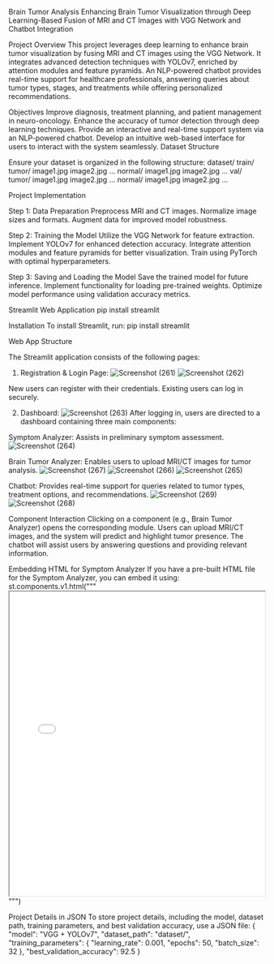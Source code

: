 Brain Tumor Analysis
Enhancing Brain Tumor Visualization through Deep Learning-Based Fusion of MRI and CT Images with VGG Network and Chatbot Integration

Project Overview
This project leverages deep learning to enhance brain tumor visualization by fusing MRI and CT images using the VGG Network. It integrates advanced detection techniques with YOLOv7, enriched by attention modules and feature pyramids. An NLP-powered chatbot provides real-time support for healthcare professionals, answering queries about tumor types, stages, and treatments while offering personalized recommendations.

Objectives
Improve diagnosis, treatment planning, and patient management in neuro-oncology.
Enhance the accuracy of tumor detection through deep learning techniques.
Provide an interactive and real-time support system via an NLP-powered chatbot.
Develop an intuitive web-based interface for users to interact with the system seamlessly.
Dataset Structure

Ensure your dataset is organized in the following structure:
dataset/
    train/
        tumor/
            image1.jpg
            image2.jpg
            ...
        normal/
            image1.jpg
            image2.jpg
            ...
    val/
        tumor/
            image1.jpg
            image2.jpg
            ...
        normal/
            image1.jpg
            image2.jpg
            ...

Project Implementation

Step 1: Data Preparation
Preprocess MRI and CT images.
Normalize image sizes and formats.
Augment data for improved model robustness.

Step 2: Training the Model
Utilize the VGG Network for feature extraction.
Implement YOLOv7 for enhanced detection accuracy.
Integrate attention modules and feature pyramids for better visualization.
Train using PyTorch with optimal hyperparameters.

Step 3: Saving and Loading the Model
Save the trained model for future inference.
Implement functionality for loading pre-trained weights.
Optimize model performance using validation accuracy metrics.

Streamlit Web Application
pip install streamlit

Installation
To install Streamlit, run:
pip install streamlit


Web App Structure

The Streamlit application consists of the following pages:
1. Registration & Login Page:
![Screenshot (261)](https://github.com/user-attachments/assets/d9c2cc9d-4a26-42cf-a6c1-7bb233924679)
![Screenshot (262)](https://github.com/user-attachments/assets/986ff6e1-6442-496a-a726-28112bf73751)

New users can register with their credentials.
Existing users can log in securely.

2. Dashboard:
![Screenshot (263)](https://github.com/user-attachments/assets/883453a9-0f3f-415c-9146-21b157d8ec83)
After logging in, users are directed to a dashboard containing three main components:

Symptom Analyzer: Assists in preliminary symptom assessment.
![Screenshot (264)](https://github.com/user-attachments/assets/cfec5f5b-e3bb-43fd-9a45-2c03ae39af3d)


Brain Tumor Analyzer: Enables users to upload MRI/CT images for tumor analysis.
![Screenshot (267)](https://github.com/user-attachments/assets/11f1c9c0-39bd-450e-a7e3-9cdc572500ec)
![Screenshot (266)](https://github.com/user-attachments/assets/259842cb-2b8e-498a-82c2-18d7a33f83c5)
![Screenshot (265)](https://github.com/user-attachments/assets/860d0825-fe9f-4018-bb42-f554c39e05b8)

Chatbot: Provides real-time support for queries related to tumor types, treatment options, and recommendations.
![Screenshot (269)](https://github.com/user-attachments/assets/c5978f40-c129-43a9-afe3-84e011f2d72f)
![Screenshot (268)](https://github.com/user-attachments/assets/c1e32eb5-a028-4598-a3d5-3932927da426)

Component Interaction
Clicking on a component (e.g., Brain Tumor Analyzer) opens the corresponding module.
Users can upload MRI/CT images, and the system will predict and highlight tumor presence.
The chatbot will assist users by answering questions and providing relevant information.

Embedding HTML for Symptom Analyzer
If you have a pre-built HTML file for the Symptom Analyzer, you can embed it using:
st.components.v1.html(""" <iframe src='symptom_analyzer.html' width='100%' height='600'></iframe> """)

Project Details in JSON
To store project details, including the model, dataset path, training parameters, and best validation accuracy, use a JSON file:
{
  "model": "VGG + YOLOv7",
  "dataset_path": "dataset/",
  "training_parameters": {
    "learning_rate": 0.001,
    "epochs": 50,
    "batch_size": 32
  },
  "best_validation_accuracy": 92.5
}
